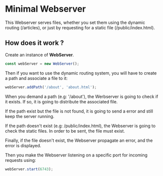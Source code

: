 # Minimal Webserver
This Webserver serves files, whether you set them using the dynamic routing (/articles), or just by requesting for a static file (/public/index.html).

## How does it work ?
Create an instance of **WebServer**.
```javascript
const webServer = new WebServer();
```
Then if you want to use the dynamic routing system, you will have to create a path and associate a file to it: 
```javascript
webServer.addPath('/about', 'about.html');
```

When you demand a path (e.g: '/about'), the Werbserver is going to check if it exists. If so, it is going to distribute the associated file.

If the path exist but the file is not found, it is going to send a error and still keep the server running.

If the path doesn't exist (e.g: /public/index.html), the Webserver is going to check the static files. In order to be sent, the file must exist.

Finally, if the file doesn't exist, the Webserver propagate an error, and the error is displayed. 

Then you make the Webserver listening on a specific port for incoming requests using:
```javascript
webServer.start(6743);
```